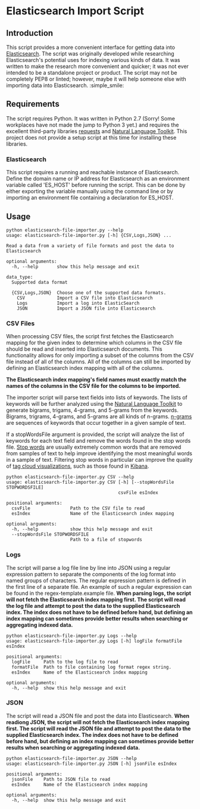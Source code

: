 # Elasticsearch Import Script
## Introduction
This script provides a more convenient interface for getting data into [Elasticsearch](https://www.elastic.co/guide/en/elasticsearch/reference/current/index.html). The script was originally developed while researching Elasticsearch's potential uses for indexing various kinds of data. It was written to make the research more convenient and quicker; it was not ever intended to be a standalone project or product. The script may not be completely PEP8 or linted; however, maybe it will help someone else with importing data into Elasticsearch. :simple_smile:
## Requirements
The script requires Python. It was written in Python 2.7 (Sorry! Some workplaces have not made the jump to Python 3 yet.) and requires the excellent third-party libraries [requests](http://docs.python-requests.org/en/master/) and [Natural Language Toolkit](https://www.nltk.org/). This project does not provide a setup script at this time for installing these libraries.
### Elasticsearch
This script requires a running and reachable instance of Elasticsearch. Define the domain name or IP address for Elasticsearch as an environment variable called 'ES_HOST' before running the script. This can be done by either exporting the variable manually using the command line or by importing an environment file containing a declaration for ES_HOST.
## Usage
```
python elasticsearch-file-importer.py --help
usage: elasticsearch-file-importer.py [-h] {CSV,Logs,JSON} ...

Read a data from a variety of file formats and post the data to Elasticsearch

optional arguments:
  -h, --help       show this help message and exit

data_type:
  Supported data format

  {CSV,Logs,JSON}  Choose one of the supported data formats.
    CSV            Import a CSV file into Elasticsearch
    Logs           Import a log into ElasticSearch
    JSON           Import a JSON file into Elasticsearch
```
### CSV Files
When processing CSV files, the script first fetches the Elasticsearch mapping for the given index to determine which columns in the CSV file should be read and inserted into Elasticsearch documents. This functionality allows for only importing a subset of the columns from the CSV file instead of all of the columns. All of the columns can still be imported by defining an Elasticsearch index mapping with all of the columns.

**The Elasticsearch index mapping's field names must exactly match the names of the columns in the CSV file for the columns to be imported.**

The importer script will parse text fields into lists of keywords. The lists of keywords will be further analyzed using the [Natural Language Toolkit](https://www.nltk.org/) to generate bigrams, trigams, 4-grams, and 5-grams from the keywords. Bigrams, trigrams, 4-grams, and 5-grams are all kinds of n-grams. [n-grams](https://en.wikipedia.org/wiki/N-gram) are sequences of keywords that occur together in a given sample of text.

If a stopWordsFile argument is provided, the script will analyze the list of keywords for each text field and remove the words found in the stop words file. [Stop words](https://en.wikipedia.org/wiki/Stop_words) are usually extremely common words that are removed from samples of text to help improve identifying the most meaningful words in a sample of text. Filtering stop words in particular can improve the quality of [tag cloud visualizations](https://www.elastic.co/guide/en/kibana/current/tagcloud-chart.html), such as those found in [Kibana](https://www.elastic.co/guide/en/kibana/current/introduction.html).
```
python elasticsearch-file-importer.py CSV --help
usage: elasticsearch-file-importer.py CSV [-h] [--stopWordsFile STOPWORDSFILE]
                                          csvFile esIndex

positional arguments:
  csvFile               Path to the CSV file to read
  esIndex               Name of the Elasticsearch index mapping

optional arguments:
  -h, --help            show this help message and exit
  --stopWordsFile STOPWORDSFILE
                        Path to a file of stopwords
```
### Logs
The script will parse a log file line by line into JSON using a regular expression pattern to separate the components of the log format into named groups of characters. The regular expression pattern is defined in the first line of a separate file. An example of such a regular expression can be found in the regex-template.example file.
**When parsing logs, the script will not fetch the Elasticsearch index mapping first. The script will read the log file and attempt to post the data to the supplied Elasticsearch index. The index does not have to be defined before hand, but defining an index mapping can sometimes provide better results when searching or aggregating indexed data.**
```
python elasticsearch-file-importer.py Logs --help
usage: elasticsearch-file-importer.py Logs [-h] logFile formatFile esIndex

positional arguments:
  logFile     Path to the log file to read
  formatFile  Path to file containing log format regex string.
  esIndex     Name of the Elasticsearch index mapping

optional arguments:
  -h, --help  show this help message and exit
```
### JSON
The script will read a JSON file and post the data into Elasticsearch.
**When readiong JSON, the script will not fetch the Elasticsearch index mapping first. The script will read the JSON file and attempt to post the data to the supplied Elasticsearch index. The index does not have to be defined before hand, but defining an index mapping can sometimes provide better results when searching or aggregating indexed data.**
```
python elasticsearch-file-importer.py JSON --help
usage: elasticsearch-file-importer.py JSON [-h] jsonFile esIndex

positional arguments:
  jsonFile    Path to JSON file to read
  esIndex     Name of the Elasticsearch index mapping

optional arguments:
  -h, --help  show this help message and exit
```